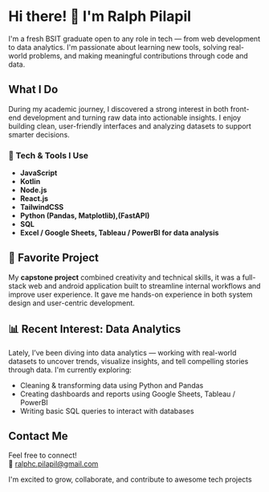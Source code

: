 # Hi there! 👋 I'm Ralph Pilapil

I'm a fresh BSIT graduate open to any role in tech — from web development to data analytics. I'm passionate about learning new tools, solving real-world problems, and making meaningful contributions through code and data.

## What I Do

During my academic journey, I discovered a strong interest in both front-end development and turning raw data into actionable insights. I enjoy building clean, user-friendly interfaces and analyzing datasets to support smarter decisions.

### 🔧 Tech & Tools I Use
- **JavaScript**
- **Kotlin**
- **Node.js**
- **React.js**
- **TailwindCSS**
- **Python (Pandas, Matplotlib),(FastAPI)**
- **SQL**
- **Excel / Google Sheets, Tableau / PowerBI for data analysis**

## 🌟 Favorite Project

My **capstone project** combined creativity and technical skills, it was a full-stack web and android application built to streamline internal workflows and improve user experience. It gave me hands-on experience in both system design and user-centric development.

## 📊 Recent Interest: Data Analytics

Lately, I’ve been diving into data analytics — working with real-world datasets to uncover trends, visualize insights, and tell compelling stories through data. I'm currently exploring:
- Cleaning & transforming data using Python and Pandas  
- Creating dashboards and reports using Google Sheets, Tableau  / PowerBI
- Writing basic SQL queries to interact with databases  

## Contact Me

Feel free to connect!  
📧 [ralphc.pilapil@gmail.com](mailto:ralphc.pilapil@gmail.com)

I'm excited to grow, collaborate, and contribute to awesome tech projects 
